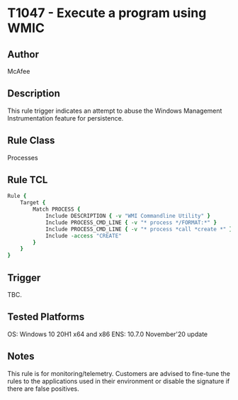 # T1047 - Execute a program using WMIC

## Author
McAfee

## Description
This rule trigger indicates an attempt to abuse the Windows Management Instrumentation feature for persistence. 

## Rule Class 
Processes

## Rule TCL
```tcl
Rule {
    Target {
        Match PROCESS {
            Include DESCRIPTION { -v "WMI Commandline Utility" }
            Include PROCESS_CMD_LINE { -v "* process */FORMAT:*" }
            Include PROCESS_CMD_LINE { -v "* process *call *create *" }
            Include -access "CREATE"
        }
    }    
}
```

## Trigger
TBC.

## Tested Platforms
OS: Windows 10 20H1 x64 and x86
ENS: 10.7.0 November'20 update

## Notes
This rule is for monitoring/telemetry. Customers are advised to fine-tune the rules to the applications used in their environment or disable the signature if there are false positives.